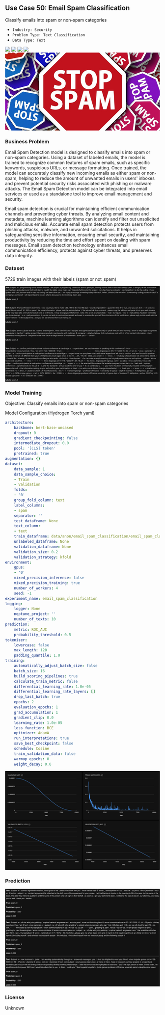 ## Use Case 50: Email Spam Classification

Classify emails into spam or non-spam categories

- `Industry: Security`
- `Problem Type: Text Classification`
- `Data Type: Text`

![](https://github.com/h2oai/ht-catalog/blob/646864e3c695f7c721514159bd6c59520dab7438/Assets/use-cases/email_spam_detection/cover.png)
![](https://github.com/h2oai/ht-catalog/blob/646864e3c695f7c721514159bd6c59520dab7438/Assets/use-cases/email_spam_detection/cover.jpg)
![](https://github.com/h2oai/ht-catalog/blob/646864e3c695f7c721514159bd6c59520dab7438/Assets/use-cases/email_spam_detection/cover.jpeg)
![](https://github.com/h2oai/ht-catalog/blob/646864e3c695f7c721514159bd6c59520dab7438/Assets/use-cases/email_spam_detection/cover.webp)
![](https://github.com/h2oai/ht-catalog/blob/646864e3c695f7c721514159bd6c59520dab7438/Assets/use-cases/email_spam_detection/cover)

### Business Problem 

Email Spam Detection model is designed to classify emails into spam or non-spam categories. Using a dataset of labeled emails, the model is trained to recognize common features of spam emails, such as specific keywords, suspicious URLs, or message formatting. Once trained, the model can accurately classify new incoming emails as either spam or non-spam, helping to reduce the amount of unwanted emails in users' inboxes and prevent potential security risks associated with phishing or malware attacks. The Email Spam Detection model can be integrated into email services or used as a standalone tool to improve email management and security.

Email spam detection is crucial for maintaining efficient communication channels and preventing cyber threats. By analyzing email content and metadata, machine learning algorithms can identify and filter out unsolicited and malicious emails. Accurate email spam detection protects users from phishing attacks, malware, and unwanted solicitations. It helps in safeguarding sensitive information, ensuring email security, and maintaining productivity by reducing the time and effort spent on dealing with spam messages. Email spam detection technology enhances email communication efficiency, protects against cyber threats, and preserves data integrity.

### Dataset

5729 train images with their labels (spam or not_spam)

![train data](https://github.com/h2oai/ht-catalog/blob/646864e3c695f7c721514159bd6c59520dab7438/Assets/use-cases/email_spam_detection/train%20data.png)

### Model Training

Objective: Classify emails into spam or non-spam categories

Model Configuration (Hydrogen Torch yaml)

```yaml
architecture:
    backbone: bert-base-uncased
    dropout: 0
    gradient_checkpointing: false
    intermediate_dropout: 0.0
    pool: '[CLS] token'
    pretrained: true
augmentation: {}
dataset:
    data_sample: 1
    data_sample_choice:
    - Train
    - Validation
    folds:
    - '0'
    group_fold_column: text
    label_columns:
    - spam
    separator: ''
    test_dataframe: None
    text_column:
    - text
    train_dataframe: data/anon/email_spam_classification/email_spam_classification.csv
    unlabeled_dataframe: None
    validation_dataframe: None
    validation_size: 0.2
    validation_strategy: kfold
environment:
    gpus:
    - '0'
    mixed_precision_inference: false
    mixed_precision_training: true
    number_of_workers: 4
    seed: -1
experiment_name: email_spam_classification
logging:
    logger: None
    neptune_project: ''
    number_of_texts: 10
prediction:
    metric: ROC_AUC
    probability_threshold: 0.5
tokenizer:
    lowercase: false
    max_length: 128
    padding_quantile: 1.0
training:
    automatically_adjust_batch_size: false
    batch_size: 16
    build_scoring_pipelines: true
    calculate_train_metric: false
    differential_learning_rate: 1.0e-05
    differential_learning_rate_layers: []
    drop_last_batch: true
    epochs: 2
    evaluation_epochs: 1
    grad_accumulation: 1
    gradient_clip: 0.0
    learning_rate: 1.0e-05
    loss_function: BCE
    optimizer: AdamW
    run_interpretations: true
    save_best_checkpoint: false
    schedule: Cosine
    train_validation_data: false
    warmup_epochs: 0
    weight_decay: 0.0

```

![chart](https://github.com/h2oai/ht-catalog/blob/646864e3c695f7c721514159bd6c59520dab7438/Assets/use-cases/email_spam_detection/chart.png)


### Prediction

![Predictions](https://github.com/h2oai/ht-catalog/blob/646864e3c695f7c721514159bd6c59520dab7438/Assets/use-cases/email_spam_detection/Validation%20Predictions.png)

### License

Unknown
